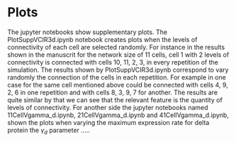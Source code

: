 # Plots
The jupyter notebooks show supplementary plots.
The PlotSuppVCIR3d.ipynb notebook creates plots when the levels of connectivity of each cell are selected randomly. For instance in the results shown in the manuscrit for the network size of 11 cells, cell 1 with 2 levels of connectivity is connected with cells 10, 11, 2, 3, in every repetition of the simulation. The results shown by  PlotSuppVCIR3d.ipynb correspond to vary randomly the connection of the cells in each repetition. For example in one case for the same cell mentioned above could be connected with cells 4, 9, 2, 6 in one repetition and with cells 8, 3, 9, 7 for another. The results are quite similar by that we can see that the relevant feature is the quantity of levels of connectivity.
For another side the jupyter notebooks named 11CellVgamma_d.ipynb, 21CellVgamma_d.ipynb and 41CellVgamma_d.ipynb, shown the plots when varying the maximum expression rate for delta protein the $\gamma_d$ parameter .....
